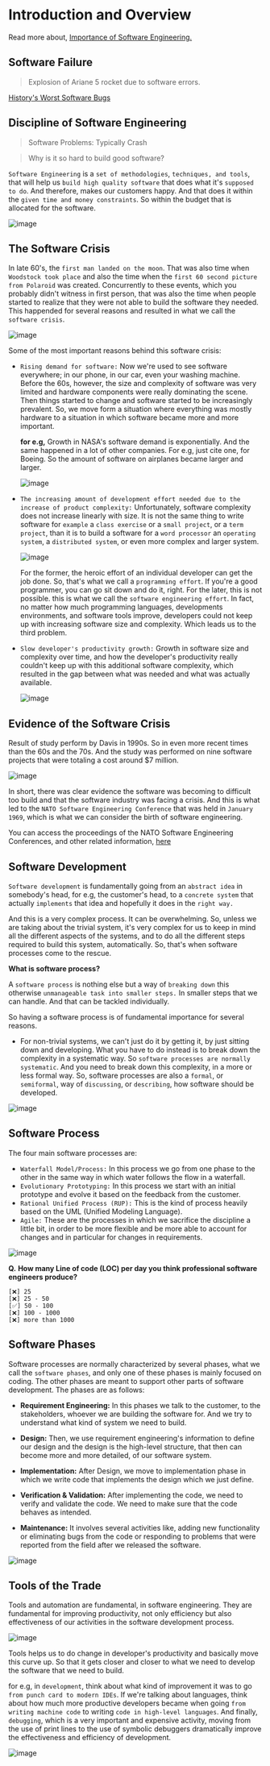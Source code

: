 # Introduction and Overview

Read more about, [Importance of Software Engineering.](https://github.com/avinashbest/software-engineering-udacity/blob/master/importance_of_software_engineering.md)

## Software Failure

> Explosion of Ariane 5 rocket due to software errors.

[History's Worst Software Bugs](https://www.wired.com/2005/11/historys-worst-software-bugs/?currentPage=all)

## Discipline of Software Engineering

> Software Problems: Typically Crash

> Why is it so hard to build good software?

`Software Engineering` is a `set of methodologies`, `techniques, and tools`, that will help us `build high quality software` that does what it's `supposed to do`. And therefore, makes our customers happy. And that does it within the `given time and money constraints`. So within the budget that is allocated for the software.

![image](res/1.png)

## The Software Crisis

In late 60's, the `first man landed on the moon`. That was also time when `Woodstock took place` and also the time when the `first 60 second picture from Polaroid` was created. Concurrently to these events, which you probably didn't witness in first person, that was also the time when people started to realize that they were not able to build the software they needed. This happended for several reasons and resulted in what we call the `software crisis`.

![image](res/2.png)

Some of the most important reasons behind this software crisis:

- `Rising demand for software:` Now we're used to see software everywhere; in our phone, in our car, even your washing machine. Before the 60s, however, the size and complexity of software was very limited and hardware components were really dominating the scene. Then things started to change and software started to be increasingly prevalent. So, we move form a situation where everything was mostly hardware to a situation in which software became more and more important.

  **for e.g,** Growth in NASA's software demand is exponentially. And the same happened in a lot of other companies. For e.g, just cite one, for Boeing. So the amount of software on airplanes became larger and larger.

  ![image](res/3.png)

- `The increasing amount of development effort needed due to the increase of product complexity:` Unfortunately, software complexity does not increase linearly with size. It is not the same thing to write software for `example` a `class exercise` or a `small project`, or a `term project`, than it is to build a software for a `word processor` an `operating system`, a `distributed system`, or even more complex and larger system.

  ![image](res/4.png)

  For the former, the heroic effort of an individual developer can get the job done. So, that's what we call a `programming effort`. If you're a good programmer, you can go sit down and do it, right. For the later, this is not possible. this is what we call the `software engineering effort`. In fact, no matter how much programming languages, developments environments, and software tools improve, developers could not keep up with increasing software size and complexity. Which leads us to the third problem.

- `Slow developer's productivity growth:` Growth in software size and complexity over time, and how the developer's productivity really couldn't keep up with this additional software complexity, which resulted in the gap between what was needed and what was actually available.

  ![image](res/5.png)

## Evidence of the Software Crisis

Result of study perform by Davis in 1990s. So in even more recent times than the 60s and the 70s. And the study was performed on nine software projects that were totaling a cost around $7 million.

![image](res/6.png)

In short, there was clear evidence the software was becoming to difficult too build and that the software industry was facing a crisis. And this is what led to the `NATO Software Engineering Conference` that was held in `January 1969`, which is what we can consider the birth of software engineering.

You can access the proceedings of the NATO Software Engineering Conferences, and other related information, [here](http://homepages.cs.ncl.ac.uk/brian.randell/NATO/)

## Software Development

`Software development` is fundamentally going from an `abstract idea` in somebody's head, for e.g, the customer's head, to a `concrete system` that actually `implements` that idea and hopefully it does in the `right way.`

And this is a very complex process. It can be overwhelming. So, unless we are taking about the trivial system, it's very complex for us to keep in mind all the different aspects of the systems, and to do all the different steps required to build this system, automatically. So, that's when software processes come to the rescue.

**What is software process?**

A `software process` is nothing else but a way of `breaking down` this otherwise `unmanageable task into smaller steps.` In smaller steps that we can handle. And that can be tackled individually.

So having a software process is of fundamental importance for several reasons.

- For non-trivial systems, we can't just do it by getting it, by just sitting down and developing. What you have to do instead is to break down the complexity in a systematic way. So `software processes are normally systematic`. And you need to break down this complexity, in a more or less formal way. So, software processes are also a `formal`, or `semiformal`, way of `discussing`, or `describing`, how software should be developed.

![image](res/7.png)

## Software Process

The four main software processes are:

- `Waterfall Model/Process:` In this process we go from one phase to the other in the same way in which water follows the flow in a waterfall.
- `Evolutionary Prototyping:` In this process we start with an initial prototype and evolve it based on the feedback from the customer.
- `Rational Unified Process (RUP):` This is the kind of process heavily based on the UML (Unified Modeling Language).
- `Agile:` These are the processes in which we sacrifice the discipline a little bit, in order to be more flexible and be more able to account for changes and in particular for changes in requirements.

![image](res/8.png)

**Q.** **How many Line of code (LOC) per day you think professional software engineers produce?**

    [❌] 25
    [❌] 25 - 50
    [✅] 50 - 100
    [❌] 100 - 1000
    [❌] more than 1000

## Software Phases

Software processes are normally characterized by several phases, what we call the `software phases`, and only one of these phases is mainly focused on coding. The other phases are meant to support other parts of software development. The phases are as follows:

- **Requirement Engineering:** In this phases we talk to the customer, to the stakeholders, whoever we are building the software for. And we try to understand what kind of system we need to build.

- **Design:** Then, we use requirement engineering's information to define our design and the design is the high-level structure, that then can become more and more detailed, of our software system.

- **Implementation:** After Design, we move to implementation phase in which we write code that implements the design which we just define.

- **Verification & Validation:** After implementing the code, we need to verify and validate the code. We need to make sure that the code behaves as intended.

- **Maintenance:** It involves several activities like, adding new functionality or eliminating bugs from the code or responding to problems that were reported from the field after we released the software.

![image](res/9.png)

## Tools of the Trade

Tools and automation are fundamental, in software engineering. They are fundamental for improving productivity, not only efficiency but also effectiveness of our activities in the software development process.

![image](res/10.png)

Tools helps us to do change in developer's productivity and basically move this curve up. So that it gets closer and closer to what we need to develop the software that we need to build.

for e.g, in `development`, think about what kind of improvement it was to go `from punch card to modern IDEs`. If we're talking about languages, think about how much more productive developers became when going `from writing machine code` to writing `code in high-level languages`. And finally, `debugging`, which is a very important and expensive activity, moving from the use of print lines to the use of symbolic debuggers dramatically improve the effectiveness and efficiency of development.

![image](res/11.png)
